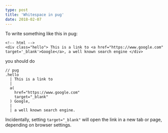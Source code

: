 ```yaml
---
type: post
title: 'Whitespace in pug'
date: 2018-02-07
---
```


To write something like this in pug:
```
<!-- html -->
<div class="hello"> This is a link to <a href="https://www.google.com" target='_blank'>Google</a>, a well known search engine </div>
```

you should do
```
// pug
.hello
  | This is a link to
  |
  a(
    href="https://www.google.com"
    target="_blank"
  ) Google,
  |
  | a well known search engine.
```
Incidentally, setting `target="_blank"` will open the link in a new tab or page, depending on browser settings.

